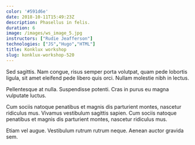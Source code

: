 ```yaml
---
color: '#591d6e'
date: 2018-10-11T15:49:23Z
description: Phasellus in felis.
duration: 6
image: /images/ws_image_5.jpg
instructors: ["Rudie Jeafferson"]
technologies: ["JS","Hugo","HTML"]
title: Konklux workshop
slug: konklux-workshop-520
---
```

Sed sagittis. Nam congue, risus semper porta volutpat, quam pede lobortis ligula, sit amet eleifend pede libero quis orci. Nullam molestie nibh in lectus.

Pellentesque at nulla. Suspendisse potenti. Cras in purus eu magna vulputate luctus.

Cum sociis natoque penatibus et magnis dis parturient montes, nascetur ridiculus mus. Vivamus vestibulum sagittis sapien. Cum sociis natoque penatibus et magnis dis parturient montes, nascetur ridiculus mus.

Etiam vel augue. Vestibulum rutrum rutrum neque. Aenean auctor gravida sem.
